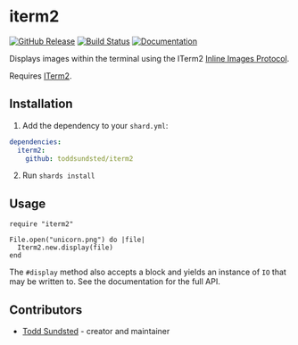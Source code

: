 # iterm2

[![GitHub Release](https://img.shields.io/github/release/toddsundsted/iterm2.svg)](https://github.com/toddsundsted/iterm2/releases)
[![Build Status](https://github.com/toddsundsted/iterm2/actions/workflows/ci.yml/badge.svg)](https://github.com/toddsundsted/iterm2/actions)
[![Documentation](https://img.shields.io/badge/docs-available-brightgreen.svg)](https://toddsundsted.github.io/iterm2/)

Displays images within the terminal using the ITerm2 [Inline Images
 Protocol](https://iterm2.com/documentation-images.html).

Requires [ITerm2](https://iterm2.com/).

## Installation

1. Add the dependency to your `shard.yml`:

```yaml
dependencies:
  iterm2:
    github: toddsundsted/iterm2
```

2. Run `shards install`

## Usage

```crystal
require "iterm2"

File.open("unicorn.png") do |file|
  Iterm2.new.display(file)
end
```

The `#display` method also accepts a block and yields an instance of
`IO` that may be written to. See the documentation for the full API.

## Contributors

- [Todd Sundsted](https://github.com/toddsundsted) - creator and maintainer
